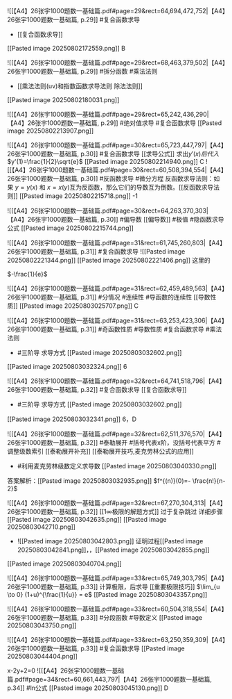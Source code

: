 ![[【A4】26张宇1000题数一基础篇.pdf#page=29&rect=64,694,472,752|【A4】26张宇1000题数一基础篇, p.29]]
#复合函数求导 
- [[复合函数求导]]

[[Pasted image 20250802172559.png]]
B 

![[【A4】26张宇1000题数一基础篇.pdf#page=29&rect=68,463,379,502|【A4】26张宇1000题数一基础篇, p.29]]
  #拆分函数 #乘法法则 
- [[乘法法则(uv)和指数函数求导法则 除法法则]]

 [[Pasted image 20250802180031.png]]


![[【A4】26张宇1000题数一基础篇.pdf#page=29&rect=65,242,436,290|【A4】26张宇1000题数一基础篇, p.29]]
#绝对值求导 #复合函数求导 
[[Pasted image 20250802213907.png]]

![[【A4】26张宇1000题数一基础篇.pdf#page=30&rect=65,723,447,797|【A4】26张宇1000题数一基础篇, p.30]]
#复合函数求导 
[[求导公式]]  求出$y'(x)后代入$
 $y'(1)=\frac{1}{2}\sqrt{e}$ 
 [[Pasted image 20250802214940.png]]
C
![[【A4】26张宇1000题数一基础篇.pdf#page=30&rect=60,508,394,554|【A4】26张宇1000题数一基础篇, p.30]]
#反函数求导 #微分方程
反函数求导法则：如果 $y=y(x)$ 和 $x=x(y)$互为反函数，那么它们的导数互为倒数。[[反函数求导法则]]
[[Pasted image 20250802215718.png]]
-1

![[【A4】26张宇1000题数一基础篇.pdf#page=30&rect=64,263,370,303|【A4】26张宇1000题数一基础篇, p.30]]
#偏导数 [[偏导数]] #极值 #隐函数求导公式 
[[Pasted image 20250802215744.png]]


![[【A4】26张宇1000题数一基础篇.pdf#page=31&rect=61,745,260,803|【A4】26张宇1000题数一基础篇, p.31]]
#复合函数求导 ![[Pasted image 20250802221344.png]]
[[Pasted image 20250802221406.png]]  这里的

$-\frac{1}{e}$

![[【A4】26张宇1000题数一基础篇.pdf#page=31&rect=62,459,489,563|【A4】26张宇1000题数一基础篇, p.31]]
#分情况  #连续性 #导函数的连续性 [[导数性质]] 
[[Pasted image 20250803025707.png]]
C


![[【A4】26张宇1000题数一基础篇.pdf#page=31&rect=63,253,423,306|【A4】26张宇1000题数一基础篇, p.31]]
#奇函数性质 #导数性质 #复合函数求导 #乘法法则  
- #三阶导  求导方式 [[Pasted image 20250803032602.png]]

[[Pasted image 20250803032324.png]]
6

![[【A4】26张宇1000题数一基础篇.pdf#page=32&rect=64,741,518,796|【A4】26张宇1000题数一基础篇, p.32]]
#复合函数求导 [[复合函数求导]] 
- #三阶导 求导方式 [[Pasted image 20250803032602.png]]

[[Pasted image 20250803032341.png]]
 6，D

![[【A4】26张宇1000题数一基础篇.pdf#page=32&rect=62,511,376,570|【A4】26张宇1000题数一基础篇, p.32]]
#泰勒展开 #括号代表x阶，没括号代表平方 #调整级数索引 
[[泰勒展开补充]] [[泰勒展开技巧,麦克劳林公式的应用]] 
- #利用麦克劳林级数定义求导数
[[Pasted image 20250803040330.png]]

答案解析：[[Pasted image 20250803032935.png]]
$f^{(n)}(0)=- \frac{n!}{n-2}$

![[【A4】26张宇1000题数一基础篇.pdf#page=32&rect=67,270,304,313|【A4】26张宇1000题数一基础篇, p.32]]
[[1∞极限的解题方式]]
过于复杂跳过
详细步骤[[Pasted image 20250803042635.png]]
 [[Pasted image 20250803042710.png]]
-  ![[Pasted image 20250803042803.png]] 证明过程[[Pasted image 20250803042841.png]]，，[[Pasted image 20250803042855.png]]

[[Pasted image 20250803040704.png]]


![[【A4】26张宇1000题数一基础篇.pdf#page=33&rect=65,749,303,795|【A4】26张宇1000题数一基础篇, p.33]]
计算极限，后求导
[[重要极限技巧]] $\lim_{u \to 0} (1+u)^{\frac{1}{u}} = e$
 [[Pasted image 20250803043357.png]]

![[【A4】26张宇1000题数一基础篇.pdf#page=33&rect=60,504,318,554|【A4】26张宇1000题数一基础篇, p.33]]
#分段函数 #导数定义 
[[Pasted image 20250803043750.png]]


![[【A4】26张宇1000题数一基础篇.pdf#page=33&rect=63,250,359,309|【A4】26张宇1000题数一基础篇, p.33]]
#复合函数求导 
[[Pasted image 20250803044404.png]]

x-2y+2=0
![[【A4】26张宇1000题数一基础篇.pdf#page=34&rect=60,661,443,797|【A4】26张宇1000题数一基础篇, p.34]]
#ln公式 
[[Pasted image 20250803045130.png]]
D 
